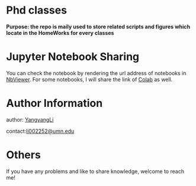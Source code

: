 # Phd classes

**Purpose: the repo is maily used to store related scripts and figures which locate in the HomeWorks for every classes**

# Jupyter Notebook Sharing

You can check the notebook by rendering the url address of notebooks in [NbViewer](https://nbviewer.jupyter.org/).
For some notebooks, I will share the link of [Colab](https://colab.research.google.com/notebooks/intro.ipynb) as well.

# Author Information

author: [YangyangLi](https://yangyangli.top)

contact:li002252@umn.edu

# Others

If you have any problems and like to share knowledge, welcome to reach me!
